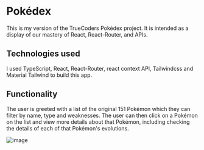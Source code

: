 # Pokédex

This is my version of the TrueCoders Pokédex project. It is intended as a display of our mastery of React, React-Router, and APIs.

## Technologies used

I used TypeScript, React, React-Router, react context API, Tailwindcss and Material Tailwind to build this app.

## Functionality

The user is greeted with a list of the original 151 Pokémon which they can filter by name, type and weaknesses. The user can then click on a Pokémon on the list and view more details about that Pokémon, including checking the details of each of that Pokémon's evolutions.

![image](https://github.com/JonathanDPotter/pokedex/assets/30156468/d108b82b-55a8-4870-a3f6-f7a5adb96e10)
